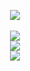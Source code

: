 
<!--
**SmallPepperZ/SmallPepperZ** is a ✨ _special_ ✨ repository because its `README.md` (this file) appears on your GitHub profile.
-->
<p align="center">
  <a href="javascript:;">
  <img src="https://capsule-render.vercel.app/api?type=cylinder&color=timeGradient&height=150&section=header&text=SmallPepperZ">
  <br>
  <br>
  <img src="https://github-readme-stats.vercel.app/api?username=smallpepperz&hide=stars&count_private=true&show_icons=true&theme=tokyonight">
  <br>
  <img src="https://github-readme-stats.vercel.app/api/pin/?username=smallpepperz&repo=SachiBotPy&theme=tokyonight">
  <br>

  <img src="https://github-readme-stats.vercel.app/api/top-langs/?username=smallpepperz&theme=tokyonight"> 
  </a>
</p>

